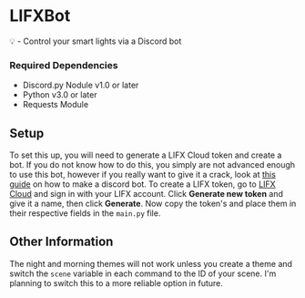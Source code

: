 # LIFXBot
💡 - Control your smart lights via a Discord bot

### Required Dependencies
* Discord.py Nodule v1.0 or later
* Python v3.0 or later
* Requests Module

## Setup
To set this up, you will need to generate a LIFX Cloud token and create a bot. If you do not know how to do this, you simply are not advanced enough to use this bot, however if you really want to give it a crack, look at [this guide](https://github.com/SpencerComputers/Rainbot/blob/master/github_stuff/tutorial.md) on how to make a discord bot. To create a LIFX token, go to [LIFX Cloud](https://cloud.lifx.com/sign_in) and sign in with your LIFX account. Click **Generate new token** and give it a name, then click **Generate**. Now copy the token's and place them in their respective fields in the `main.py` file.

## Other Information
The night and morning themes will not work unless you create a theme and switch the `scene` variable in each command to the ID of your scene. I'm planning to switch this to a more reliable option in future.
